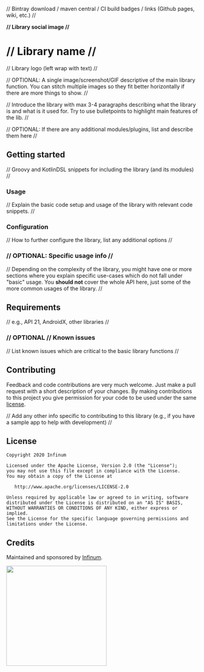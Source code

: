 
// Bintray download / maven central / CI build badges / links (Github pages, wiki, etc.) //

 **// Library social image //**

# // Library name //

// Library logo (left wrap with text) //

// OPTIONAL: A single image/screenshot/GIF descriptive of the main library function. You can stitch multiple images so they fit better horizontally if there are more things to show. //

// Introduce the library with max 3-4 paragraphs describing what the library is and what is it used for. Try to use bulletpoints to highlight main features of the lib. //

// OPTIONAL: If there are any additional modules/plugins, list and describe them here //

## Getting started

// Groovy and KotlinDSL snippets for including the library (and its modules) //

### Usage

// Explain the basic code setup and usage of the library with relevant code snippets. //

### Configuration

// How to further configure the library, list any additional options //

### // OPTIONAL: Specific usage info //

// Depending on the complexity of the library, you might have one or more sections where you explain specific use-cases which do not fall under "basic" usage. You **should not** cover the whole API here, just some of the more common usages of the library. //

## Requirements

// e.g., API 21, AndroidX, other libraries //

### // OPTIONAL // Known issues

// List known issues which are critical to the basic library functions //

## Contributing

Feedback and code contributions are very much welcome. Just make a pull request with a short description of your changes. By making contributions to this project you give permission for your code to be used under the same [license](LICENSE).  

// Add any other info specific to contributing to this library (e.g., if you have a sample app to help with development) //

## License

```
Copyright 2020 Infinum

Licensed under the Apache License, Version 2.0 (the "License");
you may not use this file except in compliance with the License.
You may obtain a copy of the License at

   http://www.apache.org/licenses/LICENSE-2.0

Unless required by applicable law or agreed to in writing, software
distributed under the License is distributed on an "AS IS" BASIS,
WITHOUT WARRANTIES OR CONDITIONS OF ANY KIND, either express or implied.
See the License for the specific language governing permissions and
limitations under the License.
```

## Credits

Maintained and sponsored by [Infinum](http://www.infinum.com).

<a href='https://infinum.co'>
  <img src='https://infinum.co/infinum.png' href='https://infinum.com' width='264'>
</a>
